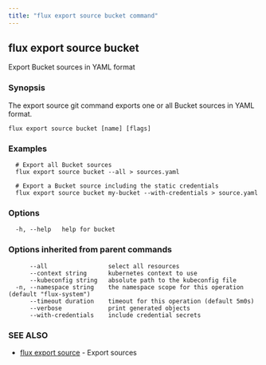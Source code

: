 ```yaml
---
title: "flux export source bucket command"
---
```

## flux export source bucket

Export Bucket sources in YAML format

### Synopsis

The export source git command exports one or all Bucket sources in YAML format.

```
flux export source bucket [name] [flags]
```

### Examples

```
  # Export all Bucket sources
  flux export source bucket --all > sources.yaml

  # Export a Bucket source including the static credentials
  flux export source bucket my-bucket --with-credentials > source.yaml
```

### Options

```
  -h, --help   help for bucket
```

### Options inherited from parent commands

```
      --all                 select all resources
      --context string      kubernetes context to use
      --kubeconfig string   absolute path to the kubeconfig file
  -n, --namespace string    the namespace scope for this operation (default "flux-system")
      --timeout duration    timeout for this operation (default 5m0s)
      --verbose             print generated objects
      --with-credentials    include credential secrets
```

### SEE ALSO

* [flux export source](/cmd/flux_export_source/)	 - Export sources

